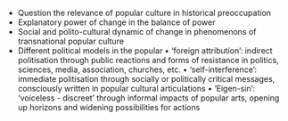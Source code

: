 - Question the relevance of popular culture in historical preoccupation
- Explanatory power of change in the balance of power
- Social and polito-cultural dynamic of change in phenomenons of transnational popular culture
- Different political models in the popular
•	‘foreign attribution’: indirect politisation through public reactions and forms of resistance in politics, sciences, media, association, churches, etc.
•	‘self-interference’: immediate politisation through socially or politically critical messages, consciously written in popular cultural articulations
•	‘Eigen-sin’: ‘voiceless - discreet’ through informal impacts of popular arts, opening up horizons and widening possibilities for actions
